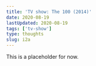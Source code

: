 ```yaml
---
title: 'TV show: The 100 (2014)'
date: 2020-08-19
lastUpdated: 2020-08-19
tags: ['tv-show']
type: thoughts
slug: i2a
---
```


This is a placeholder for now.
